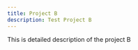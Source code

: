 ```yaml
---
title: Project B
description: Test Project B
---
```


This is detailed description of the project B
